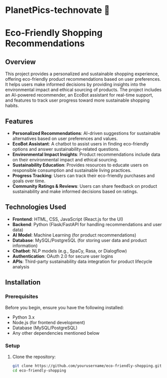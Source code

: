 ﻿# PlanetPics-technovate 🌱
# Eco-Friendly Shopping Recommendations

## Overview

This project provides a personalized and sustainable shopping experience, offering eco-friendly product recommendations based on user preferences. It helps users make informed decisions by providing insights into the environmental impact and ethical sourcing of products. The project includes an AI-powered recommender, an EcoBot assistant for real-time support, and features to track user progress toward more sustainable shopping habits.

## Features

- **Personalized Recommendations**: AI-driven suggestions for sustainable alternatives based on user preferences and values.
- **EcoBot Assistant**: A chatbot to assist users in finding eco-friendly options and answer sustainability-related questions.
- **Environmental Impact Insights**: Product recommendations include data on their environmental impact and ethical sourcing.
- **Sustainability Education**: Provides resources to educate users on responsible consumption and sustainable living practices.
- **Progress Tracking**: Users can track their eco-friendly purchases and goals over time.
- **Community Ratings & Reviews**: Users can share feedback on product sustainability and make informed decisions based on ratings.

## Technologies Used

- **Frontend**: HTML, CSS, JavaScript (React.js for the UI)
- **Backend**: Python (Flask/FastAPI for handling recommendations and user data)
- **AI Model**: Machine Learning (for product recommendations)
- **Database**: MySQL/PostgreSQL (for storing user data and product information)
- **Chatbot**: NLP models (e.g., SpaCy, Rasa, or Dialogflow)
- **Authentication**: OAuth 2.0 for secure user logins
- **APIs**: Third-party sustainability data integration for product lifecycle analysis

## Installation

### Prerequisites

Before you begin, ensure you have the following installed:
- Python 3.x
- Node.js (for frontend development)
- Database (MySQL/PostgreSQL)
- Any other dependencies mentioned below

### Setup

1. Clone the repository:
   ```bash
   git clone https://github.com/yourusername/eco-friendly-shopping.git
   cd eco-friendly-shopping


